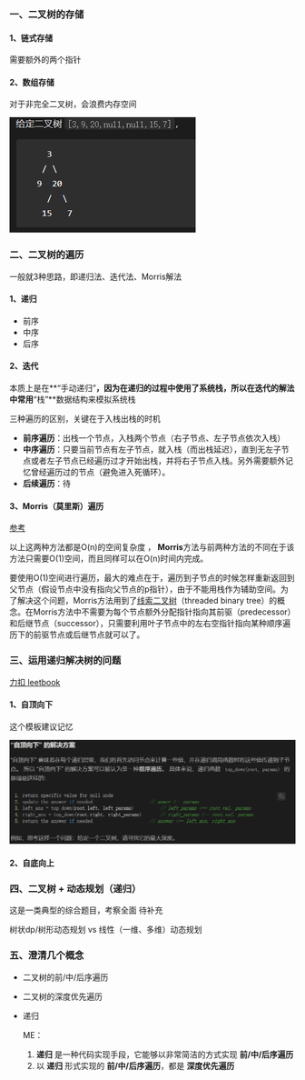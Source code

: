 ### 一、二叉树的存储

#### 1、链式存储

需要额外的两个指针

#### 2、数组存储

对于非完全二叉树，会浪费内存空间

![1602292804056](../image/二叉树的存储.png)

### 二、二叉树的遍历

一般就3种思路，即递归法、迭代法、Morris解法


#### 1、递归

* 前序
* 中序
* 后序

#### 2、迭代

本质上是在**“手动递归”**，因为在递归的过程中使用了系统栈，所以在迭代的解法中常用**“栈”**数据结构来模拟系统栈 

三种遍历的区别，关键在于入栈出栈的时机    
* **前序遍历**：出栈一个节点，入栈两个节点（右子节点、左子节点依次入栈）    
* **中序遍历**：只要当前节点有左子节点，就入栈（而出栈延迟），直到无左子节点或者左子节点已经遍历过才开始出栈，并将右子节点入栈。另外需要额外记忆曾经遍历过的节点（避免进入死循环）。    
* **后续遍历**：待           


#### 3、Morris（莫里斯）遍历

[参考](https://www.cnblogs.com/anniekim/archive/2013/06/15/morristraversal.html)

以上这两种方法都是O(n)的空间复杂度 ， **Morris**方法与前两种方法的不同在于该方法只需要O(1)空间，而且同样可以在O(n)时间内完成。 

要使用O(1)空间进行遍历，最大的难点在于，遍历到子节点的时候怎样重新返回到父节点（假设节点中没有指向父节点的p指针），由于不能用栈作为辅助空间。为了解决这个问题，Morris方法用到了[线索二叉树](http://en.wikipedia.org/wiki/Threaded_binary_tree#The_array_of_Inorder_traversal)（threaded binary tree）的概念。在Morris方法中不需要为每个节点额外分配指针指向其前驱（predecessor）和后继节点（successor），只需要利用叶子节点中的左右空指针指向某种顺序遍历下的前驱节点或后继节点就可以了。

### 三、运用递归解决树的问题

[力扣 leetbook](https://leetcode-cn.com/leetbook/read/data-structure-binary-tree/xefb4e/)

#### 1、自顶向下

这个模板建议记忆

![1602298533065](../image/二叉树-递归模板.png)

#### 2、自底向上

### 四、二叉树 + 动态规划（递归）

这是一类典型的综合题目，考察全面  待补充

树状dp/树形动态规划    vs     线性（一维、多维）动态规划

### 五、澄清几个概念

* 二叉树的前/中/后序遍历

* 二叉树的深度优先遍历
* 递归

   ME：

	1. **递归** 是一种代码实现手段，它能够以非常简洁的方式实现 **前/中/后序遍历**
 	2. 以 **递归** 形式实现的 **前/中/后序遍历**，都是 **深度优先遍历**

